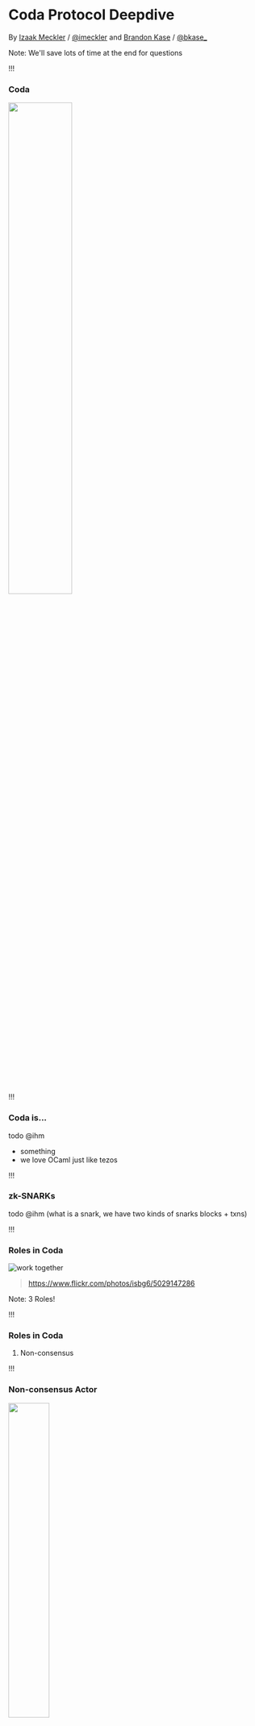 <!-- .slide: data-background="#2aa198" -->
<!-- .slide: data-state="terminal" -->
# Coda Protocol Deepdive

By
<a href="http://bkase.com">Izaak Meckler</a> / <a href="http://twitter.com/izmeckler">@imeckler</a> and
<a href="http://bkase.com">Brandon Kase</a> / <a href="http://twitter.com/bkase_">@bkase_</a>

Note: We'll save lots of time at the end for questions

!!!

### Coda

<img src="img/coda.png" width="50%" />

!!!

### Coda is...

todo @ihm

* something
* we love OCaml just like tezos

!!!

### zk-SNARKs

todo @ihm (what is a snark, we have two kinds of snarks blocks + txns)

!!!

### Roles in Coda

![work together](img/work-together.jpg)

> https://www.flickr.com/photos/isbg6/5029147286

Note: 3 Roles!

!!!

### Roles in Coda

1. Non-consensus

!!!

### Non-consensus Actor

<img src="img/finger.png" width="40%" />

> https://pixabay.com/vectors/finger-fist-glove-gun-hand-point-2029729/

Note: Maybe you're delegating your stake, but you want to be able to check your balance, or make a transaction. Maybe you're using a hardware wallet

!!!

### Non-consensus Node

![magnifying glass](img/magnifying.png)

> https://upload.wikimedia.org/wikipedia/commons/thumb/9/9c/Magnifying_glass_CC0.svg/512px-Magnifying_glass_CC0.svg.png

Note: Non-consensus node; unlike a light-node in other networks, does fully verify the state (as easy as checking a snark)

!!!

### Non-consensus Node: Requirements

* A computer
* <!-- .element: class="fragment" data-fragment-index="2" --> Browser <!-- .element: class="fragment" data-fragment-index="2" -->

Note: Very low resource requirements (on the order of 100kb of state) ; even Safari on ios

!!!

### Roles in Coda

1. ~~Non-consensus~~
2. Snark Worker

!!!

### Snark Worker

<img src="img/pickaxe.png" width="40%" />

> https://www.needpix.com/photo/download/1195100/pickax-tool-dig-build-construction-dwarf-mining-mine-design

Note: The snark worker is unique to our network ;; to really understand what this actor does I need to talk about...

!!!

### Snarketplace

<img src="img/marketplace.jpg" width="80%" />

> https://pixabay.com/photos/marketplace-candy-sweets-market-4121997/

Note: Snark worker is one of the actors in the snarketplace

!!!

### Snarketplace Details

* Fixed-size work queue of txns that need to be SNARKed
* <!-- .element: class="fragment" data-fragment-index="1" --> Transactions to the back of the queue  <!-- .element: class="fragment" data-fragment-index="1" -->
* <!-- .element: class="fragment" data-fragment-index="2" --> Snark workers peek at work at front of queue and sell the SNARKs <!-- .element: class="fragment" data-fragment-index="2" -->
* <!-- .element: class="fragment" data-fragment-index="3" --> Block producers pop work at front, replace with SNARKs, and push transactions to the back <!-- .element: class="fragment" data-fragment-index="3" -->

!!!

### Snark Worker Perspective

* Listens for new transactions added in blocks
* <!-- .element: class="fragment" data-fragment-index="1" --> Create Transaction SNARKs (with fee attached) <!-- .element: class="fragment" data-fragment-index="1" -->
* <!-- .element: class="fragment" data-fragment-index="2" --> Gossips SNARKs around for later queue popping <!-- .element: class="fragment" data-fragment-index="2" -->

Note: Fee and author public-key can be embedded inside the snark using a signature of knowledge ;; SNARKs are stored in a separate mempool from txns we call the snark pool

!!!

### Snark Worker Perspective

<img src="img/merge-proofs-concrete.png"></img>

Note: End result; tree of proofs

!!!

### Snark Worker: Snark Worker Node

* Always-on, cheap compute
* Public-keys only

Note: Proving SNARKs constantly, and needs to offer lower fees than others. Doesn't need private keys ;; similar in specs to a proof-of-work node in other networks

!!!

### Roles in Coda

1. ~~Non-conesnsus~~
2. ~~Snark worker~~
3. Block producer

!!!

### Block producer

<img src="img/coin.png" width="80%" />

> http://pngimg.com/uploads/coin/coin_PNG36877.png

Note: "Validator" or "Baker"; this is a node that will stake and participate in the network

!!!

### Block producer

<img src="img/block.png" width="80%" />

> https://www.needpix.com/photo/download/598075/building-block-plastic-toy-red-architecture-free-vector-graphics-free-pictures-free-photos-free-images

Note: The staker runs consensus (which we'll touch on later) and hopes to produce blocks. ...

!!!

### Recall: Snarketplace

* Fixed-size work queue of txns that need to be SNARKed
* <!-- .element: class="fragment" data-fragment-index="1" --> Transactions to the back of the queue  <!-- .element: class="fragment" data-fragment-index="1" -->
* <!-- .element: class="fragment" data-fragment-index="2" --> Snark workers peek at work at front of queue and sell the SNARKs <!-- .element: class="fragment" data-fragment-index="2" -->
* <!-- .element: class="fragment" data-fragment-index="3" --> Block producers pop work at front, replace with SNARKs, and push transactions to the back <!-- .element: class="fragment" data-fragment-index="3" -->

!!!

### Block Production

* Buy SNARKs from the Snarketplace
* <!-- .element: class="fragment" data-fragment-index="1" --> Add new txns to cover prices of Snarketplace SNARKs and profit <!-- .element: class="fragment" data-fragment-index="1" -->
* <!-- .element: class="fragment" data-fragment-index="2" --> Create the new succinct blockchain SNARK <!-- .element: class="fragment" data-fragment-index="2" -->
* <!-- .element: class="fragment" data-fragment-index="3" --> Gossip it and some metadata around the network <!-- .element: class="fragment" data-fragment-index="3" -->

Note: Found in snarkpool that snark workers have gossipped

!!!

### Block Producer: Node requirements

* Harddrive space to store the ledger
* <!-- .element: class="fragment" data-fragment-index="1" --> Compute to produce SNARKs fast <!-- .element: class="fragment" data-fragment-index="1" -->
* <!-- .element: class="fragment" data-fragment-index="2" --> Good uptime <!-- .element: class="fragment" data-fragment-index="2" -->

!!!

### Roles in the network

Three roles

* <!-- .element: class="fragment" data-fragment-index="1" --> Non-conesnsus <!-- .element: class="fragment" data-fragment-index="1" -->
* <!-- .element: class="fragment" data-fragment-index="2" --> Snark worker <!-- .element: class="fragment" data-fragment-index="2" -->
* <!-- .element: class="fragment" data-fragment-index="3" --> Block producer <!-- .element: class="fragment" data-fragment-index="3" -->

!!!

### Consensus

<img src="img/builder.jpg" width="50%" />

!!!

### Ouroboros

<img src="img/ouroboros.png" width="50%" />

> https://upload.wikimedia.org/wikipedia/commons/f/fa/Ouroboros.png

Note: Discovered by the folks at IOHK

!!!

### Ouroboros variants

* Vanilla
* <!-- .element: class="fragment" data-fragment-index="1" --> Praos <!-- .element: class="fragment" data-fragment-index="1" -->
* <!-- .element: class="fragment" data-fragment-index="2" --> Genesis <!-- .element: class="fragment" data-fragment-index="2" -->
* <!-- .element: class="fragment" data-fragment-index="3" --> Codaboros <!-- .element: class="fragment" data-fragment-index="3" -->

!!!

### Ouroboros Basics

* Time is broken into epochs
* <!-- .element: class="fragment" data-fragment-index="1" --> Stake is counted a 1-2 epochs in the past <!-- .element: class="fragment" data-fragment-index="1" -->
* <!-- .element: class="fragment" data-fragment-index="2" --> Select longest fork to decide which chain is stronger <!-- .element: class="fragment" data-fragment-index="2" -->

Note: Like tezos, cycles of blocks are like epochs ;; just like in tezos, counted a few cycles in the past

!!!

### Praos: VRFs

* Praos adds support for a secret, secure weighted dice roll
* <!-- .element: class="fragment" data-fragment-index="1" --> Uses verifiable random functions <!-- .element: class="fragment" data-fragment-index="1" -->

!!!

### Genesis: Long forks

<img src="img/fork.jpg" width="70%" />

> https://upload.wikimedia.org/wikipedia/commons/5/5d/A440_Tuning_Fork.jpg

Note: Look at 

!!!

### Codaboros: No history, long forks

todo @ihm

Note: We're working on formal proofs of liveness/safety (right ihm?)

!!!

### Codaboros in a SNARK

todo @ihm

!!!

<!-- .slide: data-background="#2aa198" -->
<!-- .slide: data-state="terminal" -->
# Questions?

Join our Discord! <a href=https://bit.ly/CodaDiscord>bit.ly/CodaDiscord</a>


By
<a href="http://bkase.com">Izaak Meckler</a> / <a href="http://twitter.com/izmeckler">@imeckler</a> and
<a href="http://bkase.com">Brandon Kase</a> / <a href="http://twitter.com/bkase_">@bkase_</a>

